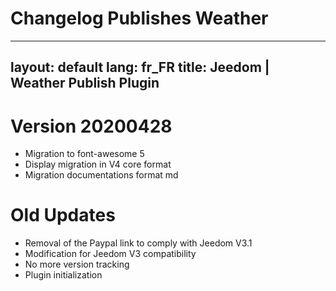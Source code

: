 # Changelog Publishes Weather

---
layout: default
lang: fr_FR
title: Jeedom | Weather Publish Plugin
---

# Version 20200428
- Migration to font-awesome 5
- Display migration in V4 core format
- Migration documentations format md

# Old Updates
- Removal of the Paypal link to comply with Jeedom V3.1
- Modification for Jeedom V3 compatibility
- No more version tracking
- Plugin initialization